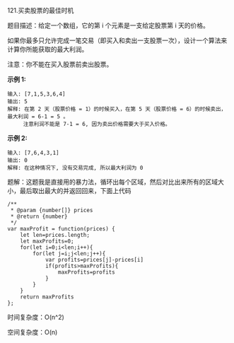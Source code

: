 121.买卖股票的最佳时机

题目描述：给定一个数组，它的第 i 个元素是一支给定股票第 i 天的价格。

如果你最多只允许完成一笔交易（即买入和卖出一支股票一次），设计一个算法来计算你所能获取的最大利润。

注意：你不能在买入股票前卖出股票。

**示例 1:**

```
输入: [7,1,5,3,6,4]
输出: 5
解释: 在第 2 天（股票价格 = 1）的时候买入，在第 5 天（股票价格 = 6）的时候卖出，最大利润 = 6-1 = 5 。
     注意利润不能是 7-1 = 6, 因为卖出价格需要大于买入价格。
```

**示例 2:**

```
输入: [7,6,4,3,1]
输出: 0
解释: 在这种情况下, 没有交易完成, 所以最大利润为 0
```

题解：这题我是直接用的暴力法，循环出每个区域，然后对比出来所有的区域大小，最后取出最大的并返回回来，下面上代码

```
/**
 * @param {number[]} prices
 * @return {number}
 */
var maxProfit = function(prices) {
    let len=prices.length;
    let maxProfits=0;
    for(let i=0;i<len;i++){
        for(let j=i;j<len;j++){
            var profits=prices[j]-prices[i]
            if(profits>maxProfits){
                maxProfits=profits
            }
        }
    }
    return maxProfits
};
```

时间复杂度：O(n^2)

空间复杂度：O(n)